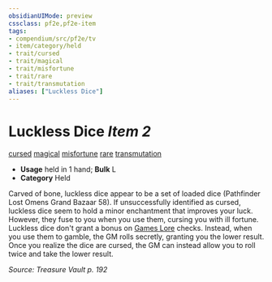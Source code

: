 ```yaml
---
obsidianUIMode: preview
cssclass: pf2e,pf2e-item
tags:
- compendium/src/pf2e/tv
- item/category/held
- trait/cursed
- trait/magical
- trait/misfortune
- trait/rare
- trait/transmutation
aliases: ["Luckless Dice"]
---
```

# Luckless Dice *Item 2*  
[cursed](rules/traits/cursed-gmg.md)  [magical](rules/traits/magical.md)  [misfortune](rules/traits/misfortune.md)  [rare](rules/traits/rare.md)  [transmutation](rules/traits/transmutation.md)  

- **Usage** held in 1 hand; **Bulk** L
- **Category** Held

Carved of bone, luckless dice appear to be a set of loaded dice (Pathfinder Lost Omens Grand Bazaar 58). If unsuccessfully identified as cursed, luckless dice seem to hold a minor enchantment that improves your luck. However, they fuse to you when you use them, cursing you with ill fortune. Luckless dice don't grant a bonus on [Games Lore](compendium/skills.md#Lore) checks. Instead, when you use them to gamble, the GM rolls secretly, granting you the lower result. Once you realize the dice are cursed, the GM can instead allow you to roll twice and take the lower result.

*Source: Treasure Vault p. 192*